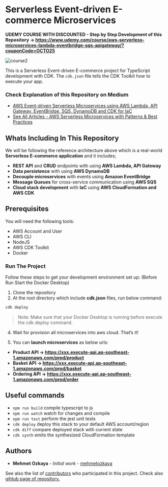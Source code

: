 # Serverless Event-driven E-commerce Microservices

**UDEMY COURSE WITH DISCOUNTED - Step by Step Development of this Repository -> https://www.udemy.com/course/aws-serverless-microservices-lambda-eventbridge-sqs-apigateway/?couponCode=OCTO25**

![course2](https://user-images.githubusercontent.com/1147445/158019166-96732203-6642-4242-b1d9-d53ece2e1ed3.png)

This is a Serverless Event-driven E-commerce project for TypeScript development with CDK.
The `cdk.json` file tells the CDK Toolkit how to execute your app.

### Check Explanation of this Repository on Medium
* [AWS Event-driven Serverless Microservices using AWS Lambda, API Gateway, EventBridge, SQS, DynamoDB and CDK for IaC](https://mehmetozkaya.medium.com/aws-event-driven-serverless-microservices-using-aws-lambda-api-gateway-eventbridge-sqs-dynamodb-a7f46220b738)
* [See All Articles - AWS Serverless Microservices with Patterns & Best Practices](https://medium.com/aws-serverless-microservices-with-patterns-best)

## Whats Including In This Repository
We will be following the reference architecture above which is a real-world **Serverless E-commerce application** and it includes;

* **REST API** and **CRUD** endpoints with using **AWS Lambda, API Gateway**
* **Data persistence** with using **AWS DynamoDB**
* **Decouple microservices** with events using **Amazon EventBridge**
* **Message Queues** for cross-service communication using **AWS SQS**
* **Cloud stack development** with **IaC** using **AWS CloudFormation and AWS CDK**

## Prerequisites
You will need the following tools:

* AWS Account and User
* AWS CLI
* NodeJS
* AWS CDK Toolkit
* Docker

### Run The Project
Follow these steps to get your development environment set up: (Before Run Start the Docker Desktop)
1. Clone the repository
2. At the root directory which include **cdk.json** files, run below command:
```csharp
cdk deploy
```
>Note: Make sure that your Docker Desktop is running before execute the cdk deploy command.

4. Wait for provision all microservices into aws cloud. That’s it!

5. You can **launch microservices** as below urls:

* **Product API -> https://xxx.execute-api.ap-southeast-1.amazonaws.com/prod/product**
* **Basket API -> https://xxx.execute-api.ap-southeast-1.amazonaws.com/prod/basket**
* **Ordering API -> https://xxx.execute-api.ap-southeast-1.amazonaws.com/prod/order**

## Useful commands

 * `npm run build`   compile typescript to js
 * `npm run watch`   watch for changes and compile
 * `npm run test`    perform the jest unit tests
 * `cdk deploy`      deploy this stack to your default AWS account/region
 * `cdk diff`        compare deployed stack with current state
 * `cdk synth`       emits the synthesized CloudFormation template

## Authors

* **Mehmet Ozkaya** - *Initial work* - [mehmetozkaya](https://github.com/mehmetozkaya)

See also the list of [contributors](https://github.com/aspnetrun/run-core/contributors) who participated in this project. Check also [gihtub page of repository.](https://aspnetrun.github.io/run-aspnetcore-angular-realworld/)
